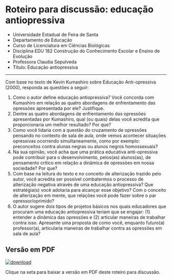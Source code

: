 # Roteiro para discussão: educação antiopressiva

- Universidade Estadual de Feira de Santa
- Departamento de Educação
- Curso de Licenciatura em Ciências Biológicas
- Disciplina EDU 182 Construção do Conhecimento Escolar e Ensino de Evolução
- Professora Claudia Sepulveda
- Título: Educação antiopressiva

---

Com base no texto de Kevin Kumashiro sobre Educação Anti-opressiva (2000), responda as questões a seguir:

1. Como o autor define educação antiopressiva? Você concorda com Kumashiro em relação as quatro abordagens de enfrentamento das opressões apresentada por ele? Justifique.
2. Dentre as quatro abordagens de enfrentamento das opressões apresentadas por Kumashiro, qual (ou quais) delas você acredita que proporcionaria um melhor resultado? Por que?
3. Como você lidaria com a questão do cruzamento de opressões pensando no contexto de sala de aula, onde vemos acontecer situações opressivas ocorrendo simultaneamente, como por exemplo: preconceitos contra alunas negras ou alunos negros homossexuais?
4. Na sua opinião, você acha que uma prática educativa anti-opressiva pode contribuir para o desenvolvimento, pelos(as) alunos(as), de pensamento crítico em relação a dinâmica de opressões em nossa sociedade? Por que?
5. Com base na leitura do texto e no conceito de alterização trazido pelo autor, você acredita ser possível combatermos o processo de alterização negativa através de uma educação antiopressiva? Que estratégia(s) você adotaria para alcançar esse objetivo? Com o conceito de alterização em mente, que relações você pode fazer sobre o par opressor/oprimido?
6. O autor sugere dois tipos de projetos básicos nos quais educadores que procuram uma educação antiopressiva teriam que se engajar: (1) entender a dinâmica das opressões e (2) articular maneiras de trabalhar contra isso. Apresente uma proposta de como você, enquanto futuro(a) professor(a), articularia maneiras de trabalhar contra as opressões em sala de aula?

## Versão em PDF

[![download](../imgs/dlicon.png)](rot3.pdf)

Clique na seta para baixar a versão em PDF deste roteiro para discussão.